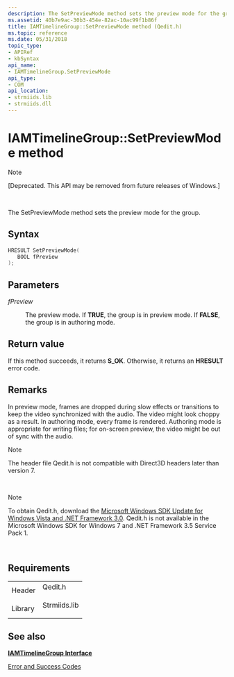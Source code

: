 ```yaml
---
description: The SetPreviewMode method sets the preview mode for the group.
ms.assetid: 40b7e9ac-30b3-454e-82ac-10ac99f1b86f
title: IAMTimelineGroup::SetPreviewMode method (Qedit.h)
ms.topic: reference
ms.date: 05/31/2018
topic_type: 
- APIRef
- kbSyntax
api_name: 
- IAMTimelineGroup.SetPreviewMode
api_type: 
- COM
api_location: 
- strmiids.lib
- strmiids.dll
---
```


# IAMTimelineGroup::SetPreviewMode method

> [!Note]  
> \[Deprecated. This API may be removed from future releases of Windows.\]

 

The SetPreviewMode method sets the preview mode for the group.

## Syntax


```C++
HRESULT SetPreviewMode(
   BOOL fPreview
);
```



## Parameters

<dl> <dt>

*fPreview* 
</dt> <dd>

The preview mode. If **TRUE**, the group is in preview mode. If **FALSE**, the group is in authoring mode.

</dd> </dl>

## Return value

If this method succeeds, it returns **S\_OK**. Otherwise, it returns an **HRESULT** error code.

## Remarks

In preview mode, frames are dropped during slow effects or transitions to keep the video synchronized with the audio. The video might look choppy as a result. In authoring mode, every frame is rendered. Authoring mode is appropriate for writing files; for on-screen preview, the video might be out of sync with the audio.

> [!Note]  
> The header file Qedit.h is not compatible with Direct3D headers later than version 7.

 

> [!Note]  
> To obtain Qedit.h, download the [Microsoft Windows SDK Update for Windows Vista and .NET Framework 3.0](https://msdn.microsoft.com/windowsvista/bb980924.aspx). Qedit.h is not available in the Microsoft Windows SDK for Windows 7 and .NET Framework 3.5 Service Pack 1.

 

## Requirements



|                    |                                                                                         |
|--------------------|-----------------------------------------------------------------------------------------|
| Header<br/>  | <dl> <dt>Qedit.h</dt> </dl>      |
| Library<br/> | <dl> <dt>Strmiids.lib</dt> </dl> |



## See also

<dl> <dt>

[**IAMTimelineGroup Interface**](iamtimelinegroup.md)
</dt> <dt>

[Error and Success Codes](error-and-success-codes.md)
</dt> </dl>

 

 




